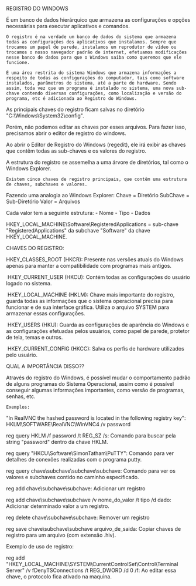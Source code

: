 REGISTRO DO WINDOWS

É um banco de dados hierárquico que armazena as configurações e opções necessárias para executar aplicativos e comandos.

	O registro é na verdade um banco de dados do sistema que armazena todas as configurações dos aplicativos que instalamos. Sempre que trocamos um papel de parede, instalamos um reprodutor de vídeo ou trocamos o nosso navegador padrão de internet, efetuamos modificações nesse banco de dados para que o Windows saiba como queremos que ele funcione.
	
	É uma área restrita do sistema Windows que armazena informações a respeito de todas as configurações do computador, tais como software instalados, parâmetros do sistema, até a parte de hardware. Sendo assim, toda vez que um programa é instalado no sistema, uma nova sub-chave contendo diversas configurações, como localização e versão do programa, etc é adicionada ao Registro do Windows.

As principais chaves do registro ficam salvas no diretório "C:\Windows\System32\config".



Porém, não podemos editar as chaves por esses arquivos. Para fazer isso, precisamos abrir o editor de registro do windows.

Ao abrir o Editor de Registro do Windows (regedit), ele irá exibir as chaves que contêm todas as sub-chaves e os valores do registro.





A estrutura do registro se assemelha a uma árvore de diretórios, tal como o Windows Explorer. 
	
	Existem cinco chaves de registro principais, que contêm uma estrutura de chaves, subchaves e valores.

Fazendo uma analogia ao Windows Explorer:
Chave = Diretório
SubChave = Sub-Diretório
Valor = Arquivos

Cada valor tem a seguinte estrutura:
	- Nome 
	- Tipo
	- Dados



HKEY_LOCAL_MACHINE\Software\RegisteredApplications = sub-chave "RegisteredApplications" da subchave "Software" da chave HKEY_LOCAL_MACHINE. 


CHAVES DO REGISTRO:

 HKEY_CLASSES_ROOT (HKCR): Presente nas versões atuais do Windows apenas para manter a compatibilidade com programas mais antigos.

 HKEY_CURRENT_USER (HKCU): Contém todas as configurações do usuário logado no sistema.

 HKEY_LOCAL_MACHINE (HKLM): Chave mais importante do registro, guarda todas as informações que o sistema operacional precisa para funcionar e de sua interface gráfica. Utiliza o arquivo SYSTEM para armazenar essas configurações.

 HKEY_USERS (HKU): Guarda as configurações de aparência do Windows e as configurações efetuadas pelos usuários, como papel de parede, protetor de tela, temas e outros.

 HKEY_CURRENT_CONFIG (HKCC): Salva os perfis de hardware utilizados pelo usuário. 


QUAL A IMPORTÂNCIA DISSO??

Através do registro do Windows, é possível mudar o comportamento padrão de alguns programas do Sistema Operacional, assim como é possível conseguir algumas informações importantes, como versão de programas, senhas, etc.

	Exemplos:

"In RealVNC the hashed password is located in the following registry key":
	HKLM\SOFTWARE\RealVNC\WinVNC4 /v password

reg query HKLM /f password /t REG_SZ /s: Comando para buscar pela string "password" dentro da chave HKLM.

reg query "HKCU\Software\SimonTatham\PuTTY": Comando para ver detalhes de conexões realizadas com o programa putty.



reg  query  chave\subchave\subchave\subchave: Comando para ver os valores e subchaves contido no caminho especificado. 

reg  add  chave\subchave\subchave: Adicionar um registro

reg  add  chave\subchave\subchave  /v  nome_do_valor  /t tipo  /d  dado: Adicionar determinado valor a um registro.

reg  delete  chave\subchave\subchave: Remover um registro

reg  save  chave\subchave\subchave arquivo_de_saida: Copiar chaves de registro para um arquivo (com extensão .hiv).

Exemplo de uso de registro:

reg add "HKEY_LOCAL_MACHINE\SYSTEM\CurrentControlSet\Control\Terminal Server" /v fDenyTSConnections /t REG_DWORD /d 0 /f: Ao editar essa chave, o protocolo  fica ativado na maquina.

